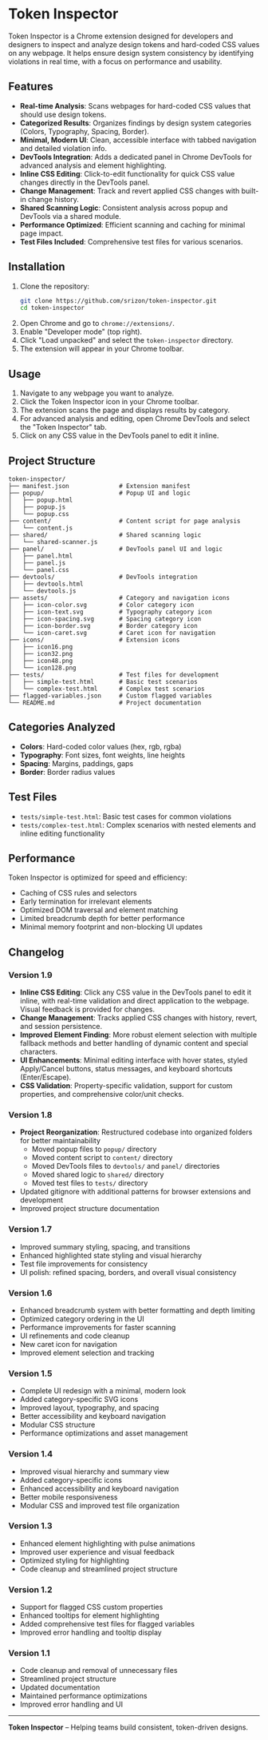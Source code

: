 # Token Inspector

Token Inspector is a Chrome extension designed for developers and designers to inspect and analyze design tokens and hard-coded CSS values on any webpage. It helps ensure design system consistency by identifying violations in real time, with a focus on performance and usability.

## Features

- **Real-time Analysis**: Scans webpages for hard-coded CSS values that should use design tokens.
- **Categorized Results**: Organizes findings by design system categories (Colors, Typography, Spacing, Border).
- **Minimal, Modern UI**: Clean, accessible interface with tabbed navigation and detailed violation info.
- **DevTools Integration**: Adds a dedicated panel in Chrome DevTools for advanced analysis and element highlighting.
- **Inline CSS Editing**: Click-to-edit functionality for quick CSS value changes directly in the DevTools panel.
- **Change Management**: Track and revert applied CSS changes with built-in change history.
- **Shared Scanning Logic**: Consistent analysis across popup and DevTools via a shared module.
- **Performance Optimized**: Efficient scanning and caching for minimal page impact.
- **Test Files Included**: Comprehensive test files for various scenarios.

## Installation

1. Clone the repository:
   ```bash
   git clone https://github.com/srizon/token-inspector.git
   cd token-inspector
   ```
2. Open Chrome and go to `chrome://extensions/`.
3. Enable "Developer mode" (top right).
4. Click "Load unpacked" and select the `token-inspector` directory.
5. The extension will appear in your Chrome toolbar.

## Usage

1. Navigate to any webpage you want to analyze.
2. Click the Token Inspector icon in your Chrome toolbar.
3. The extension scans the page and displays results by category.
4. For advanced analysis and editing, open Chrome DevTools and select the "Token Inspector" tab.
5. Click on any CSS value in the DevTools panel to edit it inline.

## Project Structure

```
token-inspector/
├── manifest.json              # Extension manifest
├── popup/                     # Popup UI and logic
│   ├── popup.html
│   ├── popup.js
│   └── popup.css
├── content/                   # Content script for page analysis
│   └── content.js
├── shared/                    # Shared scanning logic
│   └── shared-scanner.js
├── panel/                     # DevTools panel UI and logic
│   ├── panel.html
│   ├── panel.js
│   └── panel.css
├── devtools/                  # DevTools integration
│   ├── devtools.html
│   └── devtools.js
├── assets/                    # Category and navigation icons
│   ├── icon-color.svg         # Color category icon
│   ├── icon-text.svg          # Typography category icon
│   ├── icon-spacing.svg       # Spacing category icon
│   ├── icon-border.svg        # Border category icon
│   └── icon-caret.svg         # Caret icon for navigation
├── icons/                     # Extension icons
│   ├── icon16.png
│   ├── icon32.png
│   ├── icon48.png
│   └── icon128.png
├── tests/                     # Test files for development
│   ├── simple-test.html       # Basic test scenarios
│   └── complex-test.html      # Complex test scenarios
├── flagged-variables.json     # Custom flagged variables
└── README.md                  # Project documentation
```

## Categories Analyzed

- **Colors**: Hard-coded color values (hex, rgb, rgba)
- **Typography**: Font sizes, font weights, line heights
- **Spacing**: Margins, paddings, gaps
- **Border**: Border radius values

## Test Files

- `tests/simple-test.html`: Basic test cases for common violations
- `tests/complex-test.html`: Complex scenarios with nested elements and inline editing functionality

## Performance

Token Inspector is optimized for speed and efficiency:
- Caching of CSS rules and selectors
- Early termination for irrelevant elements
- Optimized DOM traversal and element matching
- Limited breadcrumb depth for better performance
- Minimal memory footprint and non-blocking UI updates

## Changelog

### Version 1.9
- **Inline CSS Editing**: Click any CSS value in the DevTools panel to edit it inline, with real-time validation and direct application to the webpage. Visual feedback is provided for changes.
- **Change Management**: Tracks applied CSS changes with history, revert, and session persistence.
- **Improved Element Finding**: More robust element selection with multiple fallback methods and better handling of dynamic content and special characters.
- **UI Enhancements**: Minimal editing interface with hover states, styled Apply/Cancel buttons, status messages, and keyboard shortcuts (Enter/Escape).
- **CSS Validation**: Property-specific validation, support for custom properties, and comprehensive color/unit checks.

### Version 1.8
- **Project Reorganization**: Restructured codebase into organized folders for better maintainability
  - Moved popup files to `popup/` directory
  - Moved content script to `content/` directory
  - Moved DevTools files to `devtools/` and `panel/` directories
  - Moved shared logic to `shared/` directory
  - Moved test files to `tests/` directory
- Updated gitignore with additional patterns for browser extensions and development
- Improved project structure documentation

### Version 1.7
- Improved summary styling, spacing, and transitions
- Enhanced highlighted state styling and visual hierarchy
- Test file improvements for consistency
- UI polish: refined spacing, borders, and overall visual consistency

### Version 1.6
- Enhanced breadcrumb system with better formatting and depth limiting
- Optimized category ordering in the UI
- Performance improvements for faster scanning
- UI refinements and code cleanup
- New caret icon for navigation
- Improved element selection and tracking

### Version 1.5
- Complete UI redesign with a minimal, modern look
- Added category-specific SVG icons
- Improved layout, typography, and spacing
- Better accessibility and keyboard navigation
- Modular CSS structure
- Performance optimizations and asset management

### Version 1.4
- Improved visual hierarchy and summary view
- Added category-specific icons
- Enhanced accessibility and keyboard navigation
- Better mobile responsiveness
- Modular CSS and improved test file organization

### Version 1.3
- Enhanced element highlighting with pulse animations
- Improved user experience and visual feedback
- Optimized styling for highlighting
- Code cleanup and streamlined project structure

### Version 1.2
- Support for flagged CSS custom properties
- Enhanced tooltips for element highlighting
- Added comprehensive test files for flagged variables
- Improved error handling and tooltip display

### Version 1.1
- Code cleanup and removal of unnecessary files
- Streamlined project structure
- Updated documentation
- Maintained performance optimizations
- Improved error handling and UI

---

**Token Inspector** – Helping teams build consistent, token-driven designs. 